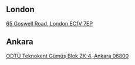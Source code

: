 ## London

[65 Goswell Road, London EC1V 7EP](https://www.google.com/maps/place/65+Goswell+Rd,+London+EC1V+7EP,+Birle%C5%9Fik+Krall%C4%B1k/@51.5245263,-0.1016139,17z/data=!3m1!4b1!4m5!3m4!1s0x48761b574ecd2a67:0xf7d5f1d29126f0f2!8m2!3d51.5245263!4d-0.0994252)

## Ankara

[ODTÜ Teknokent Gümüş Blok ZK-4, Ankara 06800](https://www.google.com/maps/search/ODT%C3%9C+Teknokent+G%C3%BCm%C3%BC%C5%9F+Blok+ZK-4,+Ankara+06800/@39.8993008,32.7740463,18.65z)


